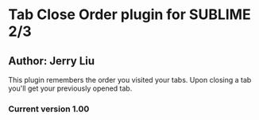 
# Tab Close Order plugin for SUBLIME 2/3


## Author: Jerry Liu

This plugin remembers the order you visited your tabs. Upon closing a tab you'll get your previously opened tab.

### Current version 1.00
